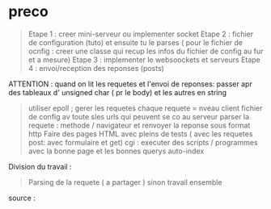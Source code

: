 # preco

> Etape 1 : creer mini-serveur ou implementer socket
> Etape 2 : fichier de configuration (tuto) et ensuite tu le parses ( pour le fichier de ocnfig : creer une classe qui recup les infos du fichier de config au fur et a mesure)
> Etape 3 : implementer le websoockets et serveurs
> Etape 4 : envoi/reception des reponses (posts)

ATTENTION : quand on lit les requetes et l'envoi de reponses: passer apr des tableaux d' unsigned char ( pr le body) et les autres en string



> utiliser epoll ; gerer les requetes 
> chaque requete = nveau client 
> fichier de config av toute sles urls qui peuvent se co au serveur
> parser la requete : methode / navigateur et renvoyer la reponse sous format http
> Faire des pages HTML avec pleins de tests ( avec les requetes post: avec formulaire et get)
> cgi : executer des scripts / programmes avec la bonne page et les bonnes querys
> auto-index


Division du travail :
> Parsing de la requete ( a partager )
> sinon travail ensemble


source :